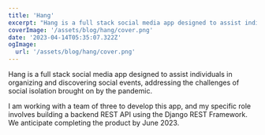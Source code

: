 ```yaml
---
title: 'Hang'
excerpt: "Hang is a full stack social media app designed to assist individuals in organizing and discovering social events, addressing the challenges of social isolation brought on by the pandemic. I am working with a team of three to develop this app, and my specific role involves building a backend REST API using the Django REST Framework. We anticipate completing the product by June 2023."
coverImage: '/assets/blog/hang/cover.png'
date: '2023-04-14T05:35:07.322Z'
ogImage:
  url: '/assets/blog/hang/cover.png'
---
```


Hang is a full stack social media app designed to assist individuals in organizing and discovering social events, addressing the challenges of social isolation brought on by the pandemic.

I am working with a team of three to develop this app, and my specific role involves building a backend REST API using the Django REST Framework. We anticipate completing the product by June 2023.
